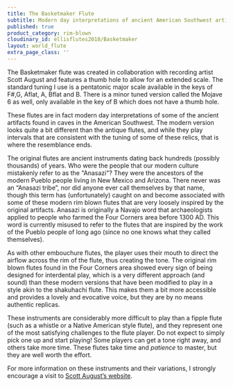 ```yaml
---
title: The Basketmaker Flute
subtitle: Modern day interpretations of ancient American Southwest artifacts
published: true
product_category: rim-blown
cloudinary_id: ellisflutes2018/Basketmaker
layout: world_flute
extra_page_class: ''
---
```


The Basketmaker flute was created in collaboration with recording artist Scott August and features a thumb hole to allow for an extended scale.   The standard tuning I use is a pentatonic major scale available in the keys of F#,G, Aflat, A, Bflat and B.  There is a minor tuned version called the Mojave 6 as well, only available in the key of B which does not have a thumb hole.

These flutes are in fact modern day interpretations of some of the ancient artifacts found in caves in the American Southwest.  The modern version looks quite a bit different than the antique flutes, and while they play intervals that are consistent with the tuning of some of these relics, that is where the resemblance ends.  

The original flutes are ancient instruments dating back hundreds (possibly thousands) of years. Who were the people that our modern culture mistakenly refer to as the "Anasazi"? They were the ancestors of the modern Pueblo people living in New Mexico and Arizona. There never was an “Anasazi tribe”, nor did anyone ever call themselves by that name, though this term has (unfortunately) caught on and become associated with some of these modern rim blown flutes that are very loosely inspired by the original artifacts. Anasazi is originally a Navajo word that archaeologists applied to people who farmed the Four Corners area before 1300 AD.  This word is currently misused to refer to the flutes that are inspired by the work of the Pueblo people of long ago (since no one knows what they called themselves).  

As with other embouchure flutes, the player uses their mouth to direct the airflow across the rim of the flute, thus creating the tone.  The original rim blown flutes found in the Four Corners area showed every sign of being designed for interdental play, which is a very different approach (and sound) than these modern versions that have been modified to play in a style akin to the shakuhachi flute.  This makes them a bit more accessible and provides a lovely and evocative voice, but they are by no means authentic replicas.

These instruments are considerably more difficult to play than a fipple flute (such as a whistle or a Native American style flute), and they represent one of the most satisfying challenges to the flute player. Do not expect to simply pick one up and start playing!  Some players can get a tone right away, and others take more time.  These flutes take time and *patience* to master, but they are well worth the effort.

For more information on these instruments and their variations, I strongly encourage a visit to [Scott August’s website](http://www.cedarmesa.com).
